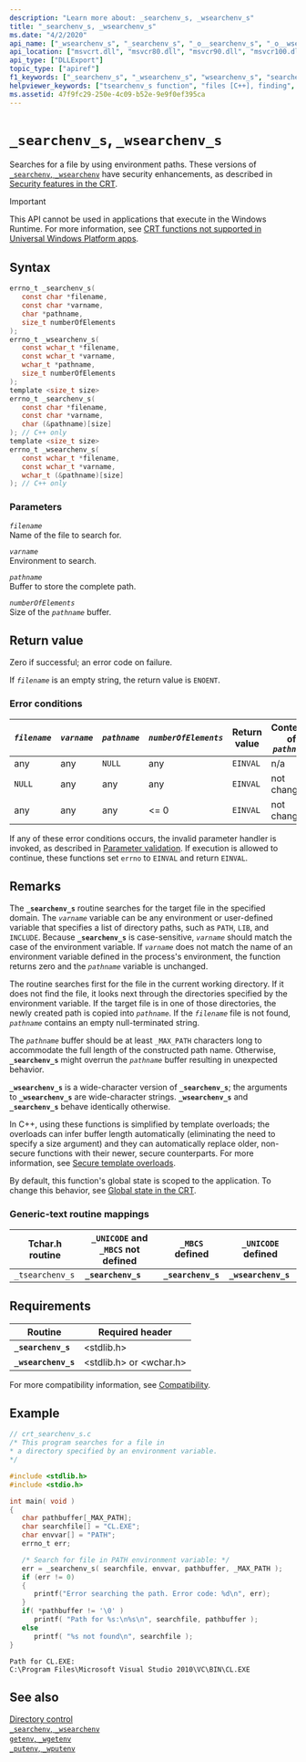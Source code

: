 ```yaml
---
description: "Learn more about: _searchenv_s, _wsearchenv_s"
title: "_searchenv_s, _wsearchenv_s"
ms.date: "4/2/2020"
api_name: ["_wsearchenv_s", "_searchenv_s", "_o__searchenv_s", "_o__wsearchenv_s"]
api_location: ["msvcrt.dll", "msvcr80.dll", "msvcr90.dll", "msvcr100.dll", "msvcr100_clr0400.dll", "msvcr110.dll", "msvcr110_clr0400.dll", "msvcr120.dll", "msvcr120_clr0400.dll", "ucrtbase.dll", "api-ms-win-crt-environment-l1-1-0.dll", "api-ms-win-crt-private-l1-1-0.dll"]
api_type: ["DLLExport"]
topic_type: ["apiref"]
f1_keywords: ["_searchenv_s", "_wsearchenv_s", "wsearchenv_s", "searchenv_s"]
helpviewer_keywords: ["tsearchenv_s function", "files [C++], finding", "buffers [C++], buffer overruns", "environment paths, searching for files", "wsearchenv_s function", "searchenv_s function", "_tsearchenv_s function", "buffer overruns", "buffers [C++], avoiding overruns", "_wsearchenv_s function", "_searchenv_s function", "environment paths"]
ms.assetid: 47f9fc29-250e-4c09-b52e-9e9f0ef395ca
---
```

# `_searchenv_s`, `_wsearchenv_s`

Searches for a file by using environment paths. These versions of [`_searchenv`, `_wsearchenv`](searchenv-wsearchenv.md) have security enhancements, as described in [Security features in the CRT](../security-features-in-the-crt.md).

> [!IMPORTANT]
> This API cannot be used in applications that execute in the Windows Runtime. For more information, see [CRT functions not supported in Universal Windows Platform apps](../../cppcx/crt-functions-not-supported-in-universal-windows-platform-apps.md).

## Syntax

```C
errno_t _searchenv_s(
   const char *filename,
   const char *varname,
   char *pathname,
   size_t numberOfElements
);
errno_t _wsearchenv_s(
   const wchar_t *filename,
   const wchar_t *varname,
   wchar_t *pathname,
   size_t numberOfElements
);
template <size_t size>
errno_t _searchenv_s(
   const char *filename,
   const char *varname,
   char (&pathname)[size]
); // C++ only
template <size_t size>
errno_t _wsearchenv_s(
   const wchar_t *filename,
   const wchar_t *varname,
   wchar_t (&pathname)[size]
); // C++ only
```

### Parameters

*`filename`*\
Name of the file to search for.

*`varname`*\
Environment to search.

*`pathname`*\
Buffer to store the complete path.

*`numberOfElements`*\
Size of the *`pathname`* buffer.

## Return value

Zero if successful; an error code on failure.

If *`filename`* is an empty string, the return value is `ENOENT`.

### Error conditions

|*`filename`*|*`varname`*|*`pathname`*|*`numberOfElements`*|Return value|Contents of *`pathname`*|
|----------------|---------------|----------------|------------------------|------------------|----------------------------|
|any|any|`NULL`|any|`EINVAL`|n/a|
|`NULL`|any|any|any|`EINVAL`|not changed|
|any|any|any|<= 0|`EINVAL`|not changed|

If any of these error conditions occurs, the invalid parameter handler is invoked, as described in [Parameter validation](../parameter-validation.md). If execution is allowed to continue, these functions set `errno` to `EINVAL` and return `EINVAL`.

## Remarks

The **`_searchenv_s`** routine searches for the target file in the specified domain. The *`varname`* variable can be any environment or user-defined variable that specifies a list of directory paths, such as `PATH`, `LIB`, and `INCLUDE`. Because **`_searchenv_s`** is case-sensitive, *`varname`* should match the case of the environment variable. If *`varname`* does not match the name of an environment variable defined in the process's environment, the function returns zero and the *`pathname`* variable is unchanged.

The routine searches first for the file in the current working directory. If it does not find the file, it looks next through the directories specified by the environment variable. If the target file is in one of those directories, the newly created path is copied into *`pathname`*. If the *`filename`* file is not found, *`pathname`* contains an empty null-terminated string.

The *`pathname`* buffer should be at least `_MAX_PATH` characters long to accommodate the full length of the constructed path name. Otherwise, **`_searchenv_s`** might overrun the *`pathname`* buffer resulting in unexpected behavior.

**`_wsearchenv_s`** is a wide-character version of **`_searchenv_s`**; the arguments to **`_wsearchenv_s`** are wide-character strings. **`_wsearchenv_s`** and **`_searchenv_s`** behave identically otherwise.

In C++, using these functions is simplified by template overloads; the overloads can infer buffer length automatically (eliminating the need to specify a size argument) and they can automatically replace older, non-secure functions with their newer, secure counterparts. For more information, see [Secure template overloads](../secure-template-overloads.md).

By default, this function's global state is scoped to the application. To change this behavior, see [Global state in the CRT](../global-state.md).

### Generic-text routine mappings

|Tchar.h routine|`_UNICODE` and `_MBCS` not defined|`_MBCS` defined|`_UNICODE` defined|
|---------------------|--------------------------------------|--------------------|-----------------------|
|`_tsearchenv_s`|**`_searchenv_s`**|**`_searchenv_s`**|**`_wsearchenv_s`**|

## Requirements

|Routine|Required header|
|-------------|---------------------|
|**`_searchenv_s`**|\<stdlib.h>|
|**`_wsearchenv_s`**|\<stdlib.h> or \<wchar.h>|

For more compatibility information, see [Compatibility](../compatibility.md).

## Example

```C
// crt_searchenv_s.c
/* This program searches for a file in
* a directory specified by an environment variable.
*/

#include <stdlib.h>
#include <stdio.h>

int main( void )
{
   char pathbuffer[_MAX_PATH];
   char searchfile[] = "CL.EXE";
   char envvar[] = "PATH";
   errno_t err;

   /* Search for file in PATH environment variable: */
   err = _searchenv_s( searchfile, envvar, pathbuffer, _MAX_PATH );
   if (err != 0)
   {
      printf("Error searching the path. Error code: %d\n", err);
   }
   if( *pathbuffer != '\0' )
      printf( "Path for %s:\n%s\n", searchfile, pathbuffer );
   else
      printf( "%s not found\n", searchfile );
}
```

```Output
Path for CL.EXE:
C:\Program Files\Microsoft Visual Studio 2010\VC\BIN\CL.EXE
```

## See also

[Directory control](../directory-control.md)\
[`_searchenv`, `_wsearchenv`](searchenv-wsearchenv.md)\
[`getenv`, `_wgetenv`](getenv-wgetenv.md)\
[`_putenv`, `_wputenv`](putenv-wputenv.md)
